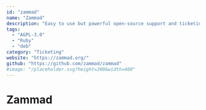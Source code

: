 ```yaml
---
id: "zammad"
name: "Zammad"
description: "Easy to use but powerful open-source support and ticketing system."
tags:
  - "AGPL-3.0"
  - "Ruby"
  - "deb"
category: "Ticketing"
website: "https://zammad.org/"
github: "https://github.com/zammad/zammad"
#image: "/placeholder.svg?height=300&width=400"
---
```


# Zammad
